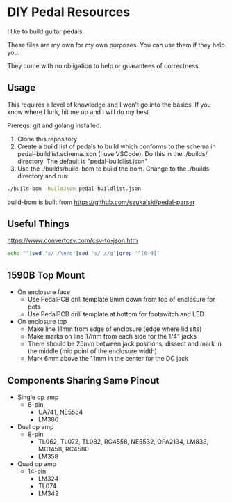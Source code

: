 # DIY Pedal Resources

I like to build guitar pedals.

These files are my own for my own purposes. You can use them if they help you.

They come with no obligation to help or guarantees of correctness.

## Usage

This requires a level of knowledge and I won't go into the basics. If you know where I lurk, hit me up and I will do my best.

Prereqs: git and golang installed.

1. Clone this repository
2. Create a build list of pedals to build which conforms to the schema in pedal-buildlist.schema.json (I use VSCode). Do this in the ./builds/ directory. The default is "pedal-buildlist.json"
3. Use the ./builds/build-bom to build the bom. Change to the ./builds directory and run:

```bash
./build-bom -buildJson pedal-buildlist.json
```

build-bom is built from <https://github.com/szukalski/pedal-parser>

## Useful Things

<https://www.convertcsv.com/csv-to-json.htm>

```bash
echo ""|sed 's/ /\n/g'|sed 's/ //g'|grep '^[0-9]'
```

## 1590B Top Mount

* On enclosure face
  * Use PedalPCB drill template 9mm down from top of enclosure for pots
  * Use PedalPCB drill template at bottom for footswitch and LED
* On enclosure top
  * Make line 11mm from edge of enclosure (edge where lid sits)
  * Make marks on line 17mm from each side for the 1/4" jacks
  * There should be 25mm between jack positions, dissect and mark in the middle (mid point of the enclosure width)
  * Mark 6mm above the 11mm in the center for the DC jack

## Components Sharing Same Pinout

* Single op amp
  * 8-pin
    * UA741, NE5534
    * LM386
* Dual op amp
  * 8-pin
    * TL062, TL072, TL082, RC4558, NE5532, OPA2134, LM833, MC1458, RC4580
    * LM358
* Quad op amp
  * 14-pin
    * LM324
    * TL074
    * LM342
